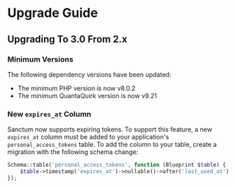 # Upgrade Guide

## Upgrading To 3.0 From 2.x

### Minimum Versions

The following dependency versions have been updated:

- The minimum PHP version is now v8.0.2
- The minimum QuantaQuirk version is now v9.21

### New `expires_at` Column

Sanctum now supports expiring tokens. To support this feature, a new `expires_at` column must be added to your application's `personal_access_tokens` table. To add the column to your table, create a migration with the following schema change:

```php
Schema::table('personal_access_tokens', function (Blueprint $table) {
    $table->timestamp('expires_at')->nullable()->after('last_used_at');
});
```
